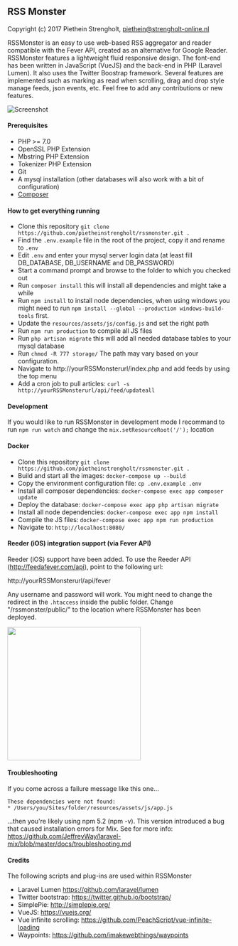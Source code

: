 ## RSS Monster

Copyright (c) 2017 Piethein Strengholt, piethein@strengholt-online.nl

RSSMonster is an easy to use web-based RSS aggregator and reader compatible with the Fever API, created as an alternative for Google Reader.
RSSMonster features a lightweight fluid responsive design. The font-end has been written in JavaScript (VueJS) and the back-end in PHP (Laravel Lumen). It also uses the Twitter Boostrap framework. Several features are implemented such as marking as read when scrolling, drag and drop style manage feeds, json events, etc. Feel free to add any contributions or new features.

![Screenshot](resources/assets/images/screenshots/screenshot01.png)

#### Prerequisites
* PHP >= 7.0
* OpenSSL PHP Extension
* Mbstring PHP Extension
* Tokenizer PHP Extension
* Git
* A mysql installation (other databases will also work with a bit of configuration)
* [Composer](https://getcomposer.org/)

#### How to get everything running
* Clone this repository `git clone https://github.com/pietheinstrengholt/rssmonster.git .`
* Find the `.env.example` file in the root of the project, copy it and rename to `.env`
* Edit `.env` and enter your mysql server login data (at least fill DB_DATABASE, DB_USERNAME and DB_PASSWORD)
* Start a command prompt and browse to the folder to which you checked out
* Run `composer install` this will install all dependencies and might take a while
* Run `npm install` to install node dependencies, when using windows you might need to run `npm install --global --production windows-build-tools` first.
* Update the `resources/assets/js/config.js` and set the right path
* Run `npm run production` to compile all JS files
* Run `php artisan migrate` this will add all needed database tables to your mysql database
* Run `chmod -R 777 storage/`
The path may vary based on your configuration.
* Navigate to http://yourRSSMonsterurl/index.php and add feeds by using the top menu
* Add a cron job to pull articles: `curl -s http://yourRSSMonsterurl/api/feed/updateall`

#### Development
If you would like to run RSSMonster in development mode I recommand to run `npm run watch` and change the `mix.setResourceRoot('/');` location

#### Docker
* Clone this repository `git clone https://github.com/pietheinstrengholt/rssmonster.git .`
* Build and start all the images: `docker-compose up --build`
* Copy the environment configuration file: `cp .env.example .env`
* Install all composer dependencies: `docker-compose exec app composer update`
* Deploy the database: `docker-compose exec app php artisan migrate`
* Install all node dependencies: `docker-compose exec app npm install`
* Compile the JS files: `docker-compose exec app npm run production`
* Navigate to: `http://localhost:8080/`

#### Reeder (iOS) integration support (via Fever API)
Reeder (iOS) support have been added. To use the Reeder API (http://feedafever.com/api), point to the following url:

http://yourRSSMonsterurl/api/fever

Any username and password will work.
You might need to change the redirect in the `.htaccess` inside the public folder.
Change "/rssmonster/public/" to the location where RSSMonster has been deployed.

<img src="http://www.strengholt-online.nl/wp-content/uploads/2016/fever.png" width="300px">


#### Troubleshooting
If you come across a failure message like this one...

```
These dependencies were not found:
* /Users/you/Sites/folder/resources/assets/js/app.js
```
...then you're likely using npm 5.2 (npm -v). This version introduced a bug that caused installation errors for Mix. See for more info: https://github.com/JeffreyWay/laravel-mix/blob/master/docs/troubleshooting.md

#### Credits

The following scripts and plug-ins are used within RSSMonster

* Laravel Lumen https://github.com/laravel/lumen
* Twitter bootstrap: https://twitter.github.io/bootstrap/
* SimplePie: http://simplepie.org/
* VueJS: https://vuejs.org/
* Vue infinite scrolling: https://github.com/PeachScript/vue-infinite-loading
* Waypoints: https://github.com/imakewebthings/waypoints
